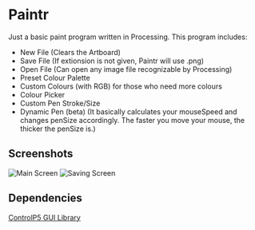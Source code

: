 Paintr
======


Just a basic paint program written in Processing.
This program includes:
 * New File (Clears the Artboard)
 * Save File (If extionsion is not given, Paintr will use .png)
 * Open File (Can open any image file recognizable by Processing)
 * Preset Colour Palette
 * Custom Colours (with RGB) for those who need more colours
 * Colour Picker
 * Custom Pen Stroke/Size
 * Dynamic Pen (beta) (It basically calculates your mouseSpeed and changes penSize accordingly. The faster you move your mouse, the thicker the penSize is.)

## Screenshots
![Main Screen](http://www.meteochu.me/github/paintr_main.jpeg)
![Saving Screen](http://www.meteochu.me/github/paintr_saving.jpeg)

## Dependencies

[ControlP5 GUI Library](http://www.sojamo.de/libraries/controlP5/)
